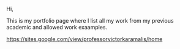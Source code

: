Hi,

This is my portfolio page where I list all my work from my previous academic and allowed work exaamples. 


https://sites.google.com/view/professorvictorkaramalis/home
